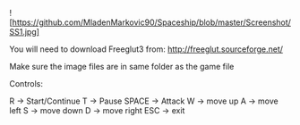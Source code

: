 ![https://github.com/MladenMarkovic90/Spaceship/blob/master/Screenshot/SS1.jpg]

You will need to download Freeglut3 from: http://freeglut.sourceforge.net/

Make sure the image files are in same folder as the game file

Controls:

R -> Start/Continue
T -> Pause
SPACE -> Attack
W -> move up
A -> move left
S -> move down
D -> move right
ESC -> exit
